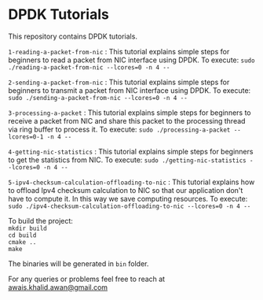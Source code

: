# DPDK Tutorials
This repository contains DPDK tutorials.

`1-reading-a-packet-from-nic` : This tutorial explains simple steps for beginners to read a packet from NIC interface using DPDK. To execute: `sudo ./reading-a-packet-from-nic --lcores=0 -n 4 --`

`2-sending-a-packet-from-nic` : This tutorial explains simple steps for beginners to transmit a packet from NIC interface using DPDK. To execute: `sudo ./sending-a-packet-from-nic --lcores=0 -n 4 --`

`3-processing-a-packet` : This tutorial explains simple steps for beginners to receive a packet from NIC and share this packet to the processing thread via ring buffer to process it. To execute: `sudo ./processing-a-packet --lcores=0-1 -n 4 --`

`4-getting-nic-statistics` : This tutorial explains simple steps for beginners to get the statistics from NIC. To execute: `sudo ./getting-nic-statistics --lcores=0 -n 4 --`

`5-ipv4-checksum-calculation-offloading-to-nic` : This tutorial explains how to offload Ipv4 checksum calculation to NIC so that our application don't have to compute it. In this way we save computing resources. To execute: `sudo ./ipv4-checksum-calculation-offloading-to-nic --lcores=0 -n 4 --`

To build the project: <br />
`mkdir build` <br />
`cd build` <br />
`cmake ..` <br />
`make` <br />

The binaries will be generated in `bin` folder.

For any queries or problems feel free to reach at awais.khalid.awan@gmail.com